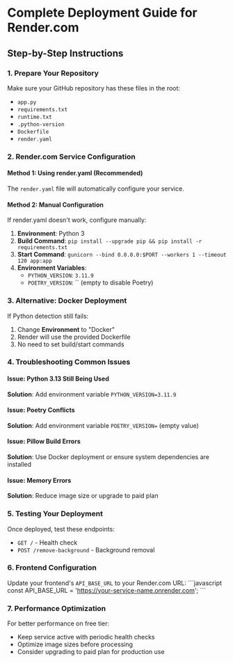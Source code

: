 # Complete Deployment Guide for Render.com

## Step-by-Step Instructions

### 1. Prepare Your Repository
Make sure your GitHub repository has these files in the root:
- `app.py`
- `requirements.txt`
- `runtime.txt`
- `.python-version`
- `Dockerfile`
- `render.yaml`

### 2. Render.com Service Configuration

#### Method 1: Using render.yaml (Recommended)
The `render.yaml` file will automatically configure your service.

#### Method 2: Manual Configuration
If render.yaml doesn't work, configure manually:

1. **Environment**: Python 3
2. **Build Command**: `pip install --upgrade pip && pip install -r requirements.txt`
3. **Start Command**: `gunicorn --bind 0.0.0.0:$PORT --workers 1 --timeout 120 app:app`
4. **Environment Variables**:
   - `PYTHON_VERSION`: `3.11.9`
   - `POETRY_VERSION`: `` (empty to disable Poetry)

### 3. Alternative: Docker Deployment
If Python detection still fails:

1. Change **Environment** to "Docker"
2. Render will use the provided Dockerfile
3. No need to set build/start commands

### 4. Troubleshooting Common Issues

#### Issue: Python 3.13 Still Being Used
**Solution**: Add environment variable `PYTHON_VERSION=3.11.9`

#### Issue: Poetry Conflicts
**Solution**: Add environment variable `POETRY_VERSION=` (empty value)

#### Issue: Pillow Build Errors
**Solution**: Use Docker deployment or ensure system dependencies are installed

#### Issue: Memory Errors
**Solution**: Reduce image size or upgrade to paid plan

### 5. Testing Your Deployment

Once deployed, test these endpoints:
- `GET /` - Health check
- `POST /remove-background` - Background removal

### 6. Frontend Configuration

Update your frontend's `API_BASE_URL` to your Render.com URL:
\`\`\`javascript
const API_BASE_URL = 'https://your-service-name.onrender.com';
\`\`\`

### 7. Performance Optimization

For better performance on free tier:
- Keep service active with periodic health checks
- Optimize image sizes before processing
- Consider upgrading to paid plan for production use
